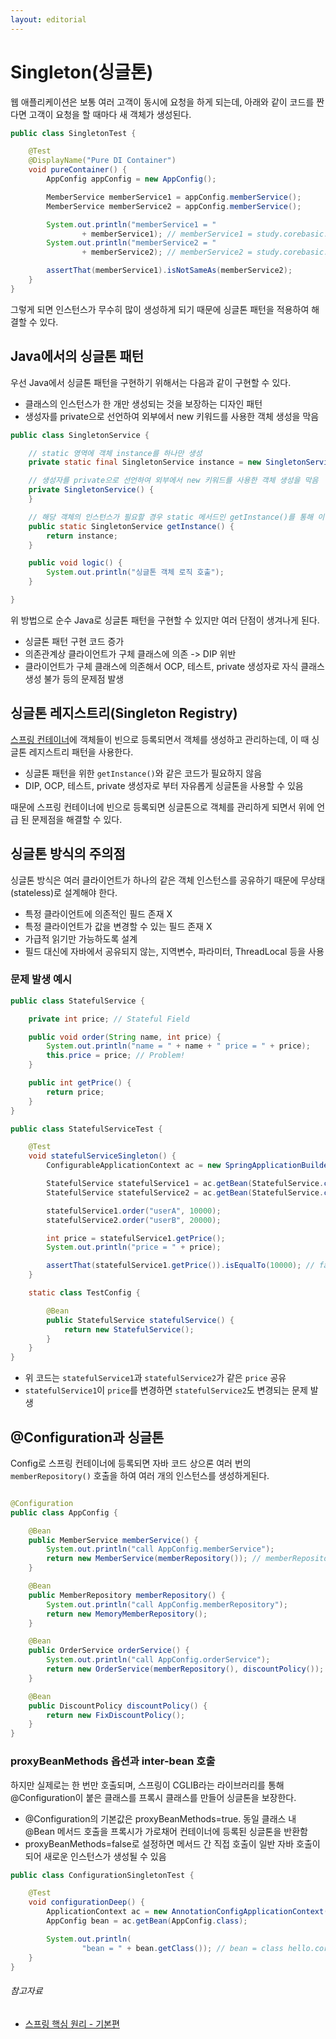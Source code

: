 ```yaml
---
layout: editorial
---
```


# Singleton(싱글톤)

웹 애플리케이션은 보통 여러 고객이 동시에 요청을 하게 되는데, 아래와 같이 코드를 짠다면 고객이 요청을 할 때마다 새 객체가 생성된다.

```java
public class SingletonTest {

    @Test
    @DisplayName("Pure DI Container")
    void pureContainer() {
        AppConfig appConfig = new AppConfig();

        MemberService memberService1 = appConfig.memberService();
        MemberService memberService2 = appConfig.memberService();

        System.out.println("memberService1 = "
                + memberService1); // memberService1 = study.corebasic.member.MemberServiceImpl@35fc6dc4
        System.out.println("memberService2 = "
                + memberService2); // memberService2 = study.corebasic.member.MemberServiceImpl@7fe8ea47

        assertThat(memberService1).isNotSameAs(memberService2);
    }
}
```

그렇게 되면 인스턴스가 무수히 많이 생성하게 되기 때문에 싱글톤 패턴을 적용하여 해결할 수 있다.

## Java에서의 싱글톤 패턴

우선 Java에서 싱글톤 패턴을 구현하기 위해서는 다음과 같이 구현할 수 있다.

- 클래스의 인스턴스가 한 개만 생성되는 것을 보장하는 디자인 패턴
- 생성자를 private으로 선언하여 외부에서 new 키워드를 사용한 객체 생성을 막음

```java
public class SingletonService {

    // static 영역에 객체 instance를 하나만 생성
    private static final SingletonService instance = new SingletonService();

    // 생성자를 private으로 선언하여 외부에서 new 키워드를 사용한 객체 생성을 막음
    private SingletonService() {
    }

    // 해당 객체의 인스턴스가 필요할 경우 static 메서드인 getInstance()를 통해 이 instance를 공유
    public static SingletonService getInstance() {
        return instance;
    }

    public void logic() {
        System.out.println("싱글톤 객체 로직 호출");
    }

}
```

위 방법으로 순수 Java로 싱글톤 패턴을 구현할 수 있지만 여러 단점이 생겨나게 된다.

- 싱글톤 패턴 구현 코드 증가
- 의존관계상 클라이언트가 구체 클래스에 의존 -> DIP 위반
- 클라이언트가 구체 클래스에 의존해서 OCP, 테스트, private 생성자로 자식 클래스 생성 불가 등의 문제점 발생

## 싱글톤 레지스트리(Singleton Registry)

[스프링 컨테이너](spring-container.md)에 객체들이 빈으로 등록되면서 객체를 생성하고 관리하는데, 이 때 싱글톤 레지스트리 패턴을 사용한다.

- 싱글톤 패턴을 위한 `getInstance()`와 같은 코드가 필요하지 않음
- DIP, OCP, 테스트, private 생성자로 부터 자유롭게 싱글톤을 사용할 수 있음

때문에 스프링 컨테이너에 빈으로 등록되면 싱글톤으로 객체를 관리하게 되면서 위에 언급 된 문제점을 해결할 수 있다.

## 싱글톤 방식의 주의점

싱글톤 방식은 여러 클라이언트가 하나의 같은 객체 인스턴스를 공유하기 때문에 무상태(stateless)로 설계해야 한다.

- 특정 클라이언트에 의존적인 필드 존재 X
- 특정 클라이언트가 값을 변경할 수 있는 필드 존재 X
- 가급적 읽기만 가능하도록 설계
- 필드 대신에 자바에서 공유되지 않는, 지역변수, 파라미터, ThreadLocal 등을 사용

### 문제 발생 예시

```java
public class StatefulService {

    private int price; // Stateful Field

    public void order(String name, int price) {
        System.out.println("name = " + name + " price = " + price);
        this.price = price; // Problem!
    }

    public int getPrice() {
        return price;
    }
}
```

```java
public class StatefulServiceTest {

    @Test
    void statefulServiceSingleton() {
        ConfigurableApplicationContext ac = new SpringApplicationBuilder(TestConfig.class).run();

        StatefulService statefulService1 = ac.getBean(StatefulService.class);
        StatefulService statefulService2 = ac.getBean(StatefulService.class);

        statefulService1.order("userA", 10000);
        statefulService2.order("userB", 20000);

        int price = statefulService1.getPrice();
        System.out.println("price = " + price);

        assertThat(statefulService1.getPrice()).isEqualTo(10000); // fail
    }

    static class TestConfig {

        @Bean
        public StatefulService statefulService() {
            return new StatefulService();
        }
    }
}
```

- 위 코드는 `statefulService1`과 `statefulService2`가 같은 `price` 공유
- `statefulService1`이 `price`를 변경하면 `statefulService2`도 변경되는 문제 발생

## @Configuration과 싱글톤

Config로 스프링 컨테이너에 등록되면 자바 코드 상으론 여러 번의 `memberRepository()` 호출을 하여 여러 개의 인스턴스를 생성하게된다.

```java

@Configuration
public class AppConfig {

    @Bean
    public MemberService memberService() {
        System.out.println("call AppConfig.memberService");
        return new MemberService(memberRepository()); // memberRepository() 호출
    }

    @Bean
    public MemberRepository memberRepository() {
        System.out.println("call AppConfig.memberRepository");
        return new MemoryMemberRepository();
    }

    @Bean
    public OrderService orderService() {
        System.out.println("call AppConfig.orderService");
        return new OrderService(memberRepository(), discountPolicy()); // memberRepository() 호출
    }

    @Bean
    public DiscountPolicy discountPolicy() {
        return new FixDiscountPolicy();
    }
}
```

### proxyBeanMethods 옵션과 inter-bean 호출

하지만 실제로는 한 번만 호출되며, 스프링이 CGLIB라는 라이브러리를 통해 @Configuration이 붙은 클래스를 프록시 클래스를 만들어 싱글톤을 보장한다.

- @Configuration의 기본값은 proxyBeanMethods=true. 동일 클래스 내 @Bean 메서드 호출을 프록시가 가로채어 컨테이너에 등록된 싱글톤을 반환함
- proxyBeanMethods=false로 설정하면 메서드 간 직접 호출이 일반 자바 호출이 되어 새로운 인스턴스가 생성될 수 있음

```java
public class ConfigurationSingletonTest {

    @Test
    void configurationDeep() {
        ApplicationContext ac = new AnnotationConfigApplicationContext(AppConfig.class);
        AppConfig bean = ac.getBean(AppConfig.class);

        System.out.println(
                "bean = " + bean.getClass()); // bean = class hello.core.AppConfig$$EnhancerBySpringCGLIB$$d7f7f2a2
    }
}
```

###### 참고자료

- [스프링 핵심 원리 - 기본편](https://www.inflearn.com/course/스프링-핵심-원리-기본편)
